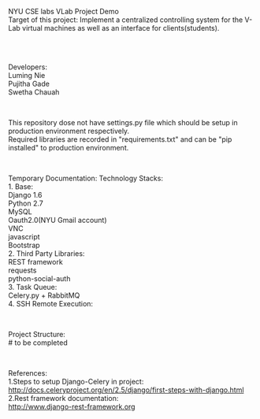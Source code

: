 NYU CSE labs VLab Project Demo <br>
Target of this project: Implement a centralized controlling system for the V-Lab virtual machines as well as an
interface for clients(students).  <br> <br>

<br>

Developers: <br>
	Luming Nie <br>
	Pujitha Gade <br>
	Swetha Chauah <br>

<br>

This repository dose not have settings.py file which should be setup in production environment respectively. <br>
Required libraries are recorded in "requirements.txt" and can be "pip installed" to production environment. <br>

<br>

Temporary Documentation:
Technology Stacks: <br>
    1. Base: <br>
        Django 1.6 <br>
        Python 2.7 <br>
        MySQL <br>
        Oauth2.0(NYU Gmail account) <br>
        VNC <br>
        javascript <br>
        Bootstrap <br>
    2. Third Party Libraries: <br>
        REST framework <br>
        requests <br>
        python-social-auth <br>
    3. Task Queue: <br>
        Celery.py + RabbitMQ <br>
    4. SSH Remote Execution: <br>

<br>

Project Structure: <br>
    # to be completed <br>

<br>

References: <br>
1.Steps to setup Django-Celery in project: <br>
    http://docs.celeryproject.org/en/2.5/django/first-steps-with-django.html <br>
2.Rest framework documentation: <br>
    http://www.django-rest-framework.org <br>
